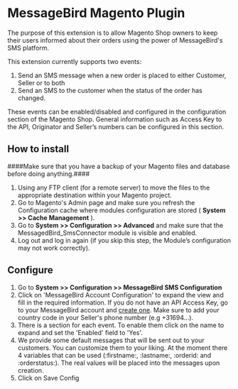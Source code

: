 # MessageBird Magento Plugin

The purpose of this extension is to allow Magento Shop owners to keep their users informed about their orders using the power of MessageBird's SMS platform.

This extension currently supports two events:

1. Send an SMS message when a new order is placed to either Customer, Seller or to both
2. Send an SMS to the customer when the status of the order has changed.

These events can be enabled/disabled and configured in the configuration section of the Magento Shop. General information such as Access Key to the API, Originator and Seller’s numbers can be configured in this section.


## How to install ##

####Make sure that you have a backup of your Magento files and database before doing anything.####

1. Using any FTP client (for a remote server) to move the files to the appropriate destination within your Magento project.
2. Go to Magento's Admin page and make sure you refresh the Configuration cache where modules configuration are stored ( **System >> Cache Management** ). 
3. Go to **System >> Configuration >> Advanced** and make sure that the MessagedBird_SmsConnector module is visible and enabled.
4. Log out and log in again (if you skip this step, the Module’s configuration may not work correctly).


## Configure ##

1. Go to **System >> Configuration >> MessageBird SMS Configuration**
2. Click on 'MessageBird Account Configuration' to expand the view and fill in the required information. If you do not have an API Access Key, go to your MessageBird account and [create one](https://www.messagebird.com/app/en/settings/developers/access). Make sure to add your country code in your Seller's phone number (e.g +31694...).
3. There is a section for each event. To enable them click on the name to expand and set the 'Enabled' field to 'Yes'.
4. We provide some default messages that will be sent out to your customers. You can customize them to your liking. At the moment there 4 variables that can be used (:firstname:, :lastname:, :orderid: and :orderstatus:). The real values will be placed into the messages upon creation.
5. Click on Save Config
